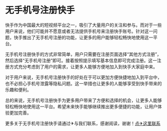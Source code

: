 # 无手机号注册快手

快手作为中国最大的短视频平台之一，吸引了大量用户的关注和参与。而对于一些用户来说，他们可能并不愿意或者无法提供手机号来注册快手账号。针对这一问题，快手推出了无手机号注册的功能，让更多的用户能够轻松畅快地使用这一平台。

无手机号注册快手的方式非常简单，用户只需要在注册页面选择“其他方式注册”，然后选择“无手机号注册”即可。接着按照提示填写基本信息即可完成注册。这一注册方式充分考虑到了用户的需求，让更多人能够方便地加入到快手大家庭中来。

对于用户来说，无手机号注册快手的好处在于可以更加方便快捷地加入到平台中，也不必担心手机号泄露等隐私问题。这一举措也让更多的人能够享受到快手带来的乐趣和便利。

总的来说，无手机号注册快手为更多用户带来了方便和选择的机会，让更多人能够轻松畅快地使用这一平台。希望未来快手能够继续推出更多便捷的功能，让用户体验更加完善。

更多关于无手机号注册快手请通过✈与我们联系，感谢阅读，谢谢！[点✈这里联系](https://lm.k02.cc)